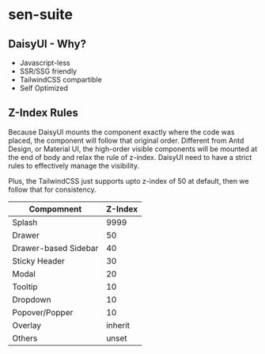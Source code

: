 # sen-suite

## DaisyUI - Why?

- Javascript-less
- SSR/SSG friendly
- TailwindCSS compartible
- Self Optimized

## Z-Index Rules

Because DaisyUI mounts the component exactly where the code was placed, the component will follow that original order. Different from Antd Design, or Material UI, the high-order visible components will be mounted at the end of body and relax the rule of z-index. DaisyUI need to have a strict rules to effectively manage the visibility.

Plus, the TailwindCSS just supports upto z-index of 50 at default, then we follow that for consistency.

| Compomnent           | Z-Index |
| -------------------- | ------- |
| Splash               | 9999    |
| Drawer               | 50      |
| Drawer-based Sidebar | 40      |
| Sticky Header        | 30      |
| Modal                | 20      |
| Tooltip              | 10      |
| Dropdown             | 10      |
| Popover/Popper       | 10      |
| Overlay              | inherit |
| Others               | unset   |
